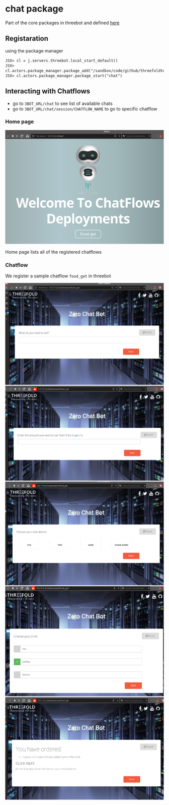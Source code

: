 # chat package

Part of the core packages in threebot and defined [here](https://github.com/threefoldtech/jumpscaleX_threebot/blob/1c6764c8e1330c013588ec73912df25306336c5d/ThreeBotPackages/threebot/chat/README.md)

## Registaration

using the package manager
```
JSX> cl = j.servers.threebot.local_start_default()          
JSX> cl.actors.package_manager.package_add("/sandbox/code/github/threefoldtech/jumpscaleX_threebot/ThreeBotPackages/threebot/chat") 
JSX> cl.actors.package_manager.package_start("chat") 
```

## Interacting with Chatflows

- go to `3BOT_URL/chat` to see list of available chats
- go to `3BOT_URL/chat/session/CHATFLOW_NAME` to go to specific chatflow

### Home page
![Chat Home](../images/chat/chathome.png)

Home page lists all of the registered chatflows


### Chatflow

We register a sample chatflow `food_get` in threebot 

![Chat Flow1](../images/chat/chat1.png)
![Chat Flow2](../images/chat/chat2.png)
![Chat Flow3](../images/chat/chat3.png)
![Chat Flow4](../images/chat/chat4.png)
![Chat Flow5](../images/chat/chat5.png)
